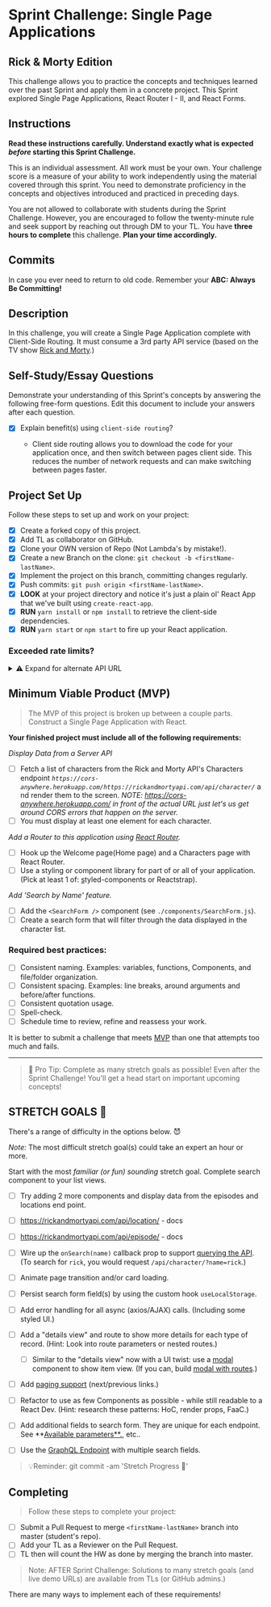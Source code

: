 # Sprint Challenge: Single Page Applications

## Rick & Morty Edition

This challenge allows you to practice the concepts and techniques learned over
the past Sprint and apply them in a concrete project. This Sprint explored
Single Page Applications, React Router I - II, and React Forms.

## Instructions

**Read these instructions carefully. Understand exactly what is expected
_before_ starting this Sprint Challenge.**

This is an individual assessment. All work must be your own. Your challenge
score is a measure of your ability to work independently using the material
covered through this sprint. You need to demonstrate proficiency in the concepts
and objectives introduced and practiced in preceding days.

You are not allowed to collaborate with students during the Sprint Challenge.
However, you are encouraged to follow the twenty-minute rule and seek support by
reaching out through DM to your TL. You have **three hours to complete** this
challenge. **Plan your time accordingly.**

## Commits

In case you ever need to return to old code. Remember your **ABC: Always Be
Committing!**

## Description

In this challenge, you will create a Single Page Application complete with
Client-Side Routing. It must consume a 3rd party API service (based on the TV
show [Rick and Morty](https://rickandmortyapi.com/documentation).)

## Self-Study/Essay Questions

Demonstrate your understanding of this Sprint's concepts by answering the
following free-form questions. Edit this document to include your answers after
each question.

- [x] Explain benefit(s) using `client-side routing`?
 
    - Client side routing allows you to download the code for your application
      once, and then switch between pages client side. This reduces the number of network
      requests and can make switching between pages faster.

## Project Set Up

Follow these steps to set up and work on your project:

- [x] Create a forked copy of this project.
- [x] Add TL as collaborator on GitHub.
- [x] Clone your OWN version of Repo (Not Lambda's by mistake!).
- [x] Create a new Branch on the clone: `git checkout -b <firstName-lastName>`.
- [x] Implement the project on this branch, committing changes regularly.
- [x] Push commits: `git push origin <firstName-lastName>`.
- [x] **LOOK** at your project directory and notice it's just a plain ol' React
      App that we've built using `create-react-app`.
- [x] **RUN** `yarn install` or `npm install` to retrieve the client-side
      dependencies.
- [x] **RUN** `yarn start` or `npm start` to fire up your React application.

### Exceeded rate limits?

<details>
<summary>⚠️ Expand for alternate API URL</summary>

If the [main API service](https://rickandmortyapi.com/documentation) goes down,
or you exceed rate limits, try the following URL:

**[Backup URL:](https://rick-api.herokuapp.com/api/)**
`https://rick-api.herokuapp.com/api/`

You can still be locked out - watch your
[chrome devtools' network panel](https://developers.google.com/web/tools/chrome-devtools/network/reference)
to make sure you aren't making too many requests.

</details>

## Minimum Viable Product (MVP)

> The MVP of this project is broken up between a couple parts. Construct a
> Single Page Application with React.

**Your finished project must include all of the following requirements:**

_Display Data from a Server API_

- [ ] Fetch a list of characters from the Rick and Morty API's Characters
      endpoint
      *`https://cors-anywhere.herokuapp.com/https://rickandmortyapi.com/api/character/`* and
      render them to the screen. _NOTE: https://cors-anywhere.herokuapp.com/ in
      front of the actual URL just let's us get around CORS errors that happen
      on the server._
- [ ] You must display at least one element for each character.

_Add a Router to this application using
[React Router](https://reacttraining.com/react-router/web/guides/quick-start)._

- [ ] Hook up the Welcome page(Home page) and a Characters page with React
      Router.
- [ ] Use a styling or component library for part of or all of your application.
      (Pick at least 1 of:
      [s](https://react-bootstrap.github.io/)tyled-components or Reactstrap).

_Add 'Search by Name' feature._

- [ ] Add the `<SearchForm />` component (see `./components/SearchForm.js`).
- [ ] Create a search form that will filter through the data displayed in the
      character list.

### **Required best practices:**

- [ ] Consistent naming. Examples: variables, functions, Components, and
      file/folder organization.
- [ ] Consistent spacing. Examples: line breaks, around arguments and
      before/after functions.
- [ ] Consistent quotation usage.
- [ ] Spell-check.
- [ ] Schedule time to review, refine and reassess your work.

It is better to submit a challenge that
meets [MVP](https://en.wikipedia.org/wiki/Minimum_viable_product) than one that
attempts too much and fails.

---

> 🚀 Pro Tip: Complete as many stretch goals as possible! Even after the Sprint
> Challenge! You'll get a head start on important upcoming concepts!

## STRETCH GOALS 💪

There's a range of difficulty in the options below. 😈

_Note:_ The most difficult stretch goal(s) could take an expert an hour or more.

Start with the most _familiar (or fun) sounding_ stretch goal. Complete search
component to your list views.

- [ ] Try adding 2 more components and display data from the episodes and
      locations end point.
- [ ] https://rickandmortyapi.com/api/location/ - docs
- [ ] https://rickandmortyapi.com/api/episode/ - docs

- [ ] Wire up the `onSearch(name)` callback prop to support
      [querying the API](https://rickandmortyapi.com/documentation/#filter-characters).
      (To search for `rick`, you would request `/api/character/?name=rick`.)
- [ ] Animate page transition and/or card loading.
- [ ] Persist search form field(s) by using the custom hook `useLocalStorage`.
- [ ] Add error handling for all async (axios/AJAX) calls. (Including some
      styled UI.)
- [ ] Add a "details view" and route to show more details for each type of
      record. (Hint: Look into route parameters or nested routes.)
  - [ ] Similar to the "details view" now with a UI twist: use a
        [modal](https://react.semantic-ui.com/modules/modal/#variations-size)
        component to show item view. (If you can, build
        [modal with routes](https://codesandbox.io/s/react-router-modal-gallery-classes-example-z98l5).)
- [ ] Add
      [paging support](https://react.semantic-ui.com/addons/pagination/#types-pagination)
      (next/previous links.)
- [ ] Refactor to use as few Components as possible - while still readable to a
      React Dev. (Hint: research these patterns: HoC, render props, FaaC.)
- [ ] Add additional fields to search form. They are unique for each endpoint.
      See **[Available
      parameters**.](https://rickandmortyapi.com/documentation/#filter-characters),
      etc..
- [ ] Use the
      [GraphQL Endpoint](https://rickandmortyapi.com/documentation/#graphql)
      with multiple search fields.

> 💡Reminder: git commit -am 'Stretch Progress 💪'

## Completing

> Follow these steps to complete your project:

- [ ] Submit a Pull Request to merge `<firstName-lastName>` branch into master
      (student's repo).
- [ ] Add your TL as a Reviewer on the Pull Request.
- [ ] TL then will count the HW as done by merging the branch into master.

<!-- TLs: NOTE: use resources to coach, or share over zoom - avoid sharing entire solution folder. Share preview links if available. -->

> Note: AFTER Sprint Challenge: Solutions to many stretch goals (and live demo
> URLs) are available from TLs (or GitHub admins.)

There are many ways to implement each of these requirements!
